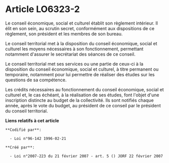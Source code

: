# Article LO6323-2

Le conseil économique, social et culturel établit son règlement intérieur. Il élit en son sein, au scrutin secret,
conformément aux dispositions de ce règlement, son président et les membres de son bureau.

Le conseil territorial met à la disposition du conseil économique, social et culturel les moyens nécessaires à son
fonctionnement, permettant notamment d'assurer le secrétariat des séances de ce conseil.

Le conseil territorial met ses services ou une partie de ceux-ci à la disposition du conseil économique, social et culturel,
à titre permanent ou temporaire, notamment pour lui permettre de réaliser des études sur les questions de sa compétence.

Les crédits nécessaires au fonctionnement du conseil économique, social et culturel et, le cas échéant, à la réalisation de
ses études, font l'objet d'une inscription distincte au budget de la collectivité. Ils sont notifiés chaque année, après le
vote du budget, au président de ce conseil par le président du conseil territorial.

**Liens relatifs à cet article**

	**Codifié par**:

	  - Loi n°96-142 1996-02-21

	**Créé par**:

	  - Loi n°2007-223 du 21 février 2007 - art. 5 () JORF 22 février 2007
